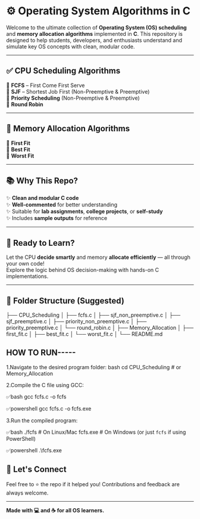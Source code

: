 # ⚙️ Operating System Algorithms in C

Welcome to the ultimate collection of **Operating System (OS) scheduling** and **memory allocation algorithms** implemented in **C**. This repository is designed to help students, developers, and enthusiasts understand and simulate key OS concepts with clean, modular code.

---

## ✅ CPU Scheduling Algorithms

🔹 **FCFS** – First Come First Serve  
🔹 **SJF** – Shortest Job First (Non-Preemptive & Preemptive)  
🔹 **Priority Scheduling** (Non-Preemptive & Preemptive)  
🔹 **Round Robin**

---

## 🧠 Memory Allocation Algorithms

🔸 **First Fit**  
🔸 **Best Fit**  
🔸 **Worst Fit**

---

## 📚 Why This Repo?

✨ **Clean and modular C code**  
✨ **Well-commented** for better understanding  
✨ Suitable for **lab assignments**, **college projects**, or **self-study**  
✨ Includes **sample outputs** for reference

---

## 🚀 Ready to Learn?

Let the CPU **decide smartly** and memory **allocate efficiently** — all through your own code!  
Explore the logic behind OS decision-making with hands-on C implementations.

---

## 📁 Folder Structure (Suggested)

├── CPU_Scheduling
│ ├── fcfs.c
│ ├── sjf_non_preemptive.c
│ ├── sjf_preemptive.c
│ ├── priority_non_preemptive.c
│ ├── priority_preemptive.c
│ └── round_robin.c
│
├── Memory_Allocation
│ ├── first_fit.c
│ ├── best_fit.c
│ └── worst_fit.c
│
└── README.md

HOW TO RUN-----
---
1.Navigate to the desired program folder:
bash
cd CPU_Scheduling   # or Memory_Allocation

2.Compile the C file using GCC:

✅bash
gcc fcfs.c -o fcfs

✅powershell
gcc fcfs.c -o fcfs.exe

3.Run the compiled program:

✅bash
./fcfs     # On Linux/Mac
fcfs.exe   # On Windows (or just `fcfs` if using PowerShell)

✅powershell
.\fcfs.exe

## 🔗 Let's Connect

Feel free to ⭐ the repo if it helped you! Contributions and feedback are always welcome.

---

**Made with 💻 and ☕ for all OS learners.**

